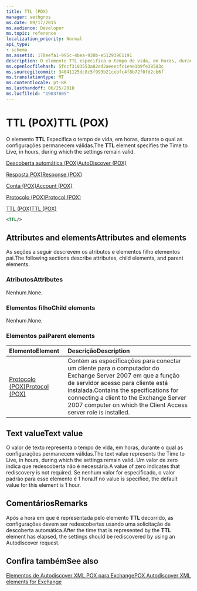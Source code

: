 ```yaml
---
title: TTL (POX)
manager: sethgros
ms.date: 09/17/2015
ms.audience: Developer
ms.topic: reference
localization_priority: Normal
api_type:
- schema
ms.assetid: 178eefa1-995c-4bea-930b-e51293961191
description: O elemento TTL especifica o tempo de vida, em horas, durante o qual as configurações permanecem válidas.
ms.openlocfilehash: 5fecf3103553a82ed2aeeecfc1e4e1b9fe38583c
ms.sourcegitcommit: 34041125dc8c5f993b21cebfc4f8b72f0fd2cb6f
ms.translationtype: MT
ms.contentlocale: pt-BR
ms.lasthandoff: 06/25/2018
ms.locfileid: "19837805"
---
```

# <a name="ttl-pox"></a><span data-ttu-id="8c126-103">TTL (POX)</span><span class="sxs-lookup"><span data-stu-id="8c126-103">TTL (POX)</span></span>

<span data-ttu-id="8c126-104">O elemento **TTL** Especifica o tempo de vida, em horas, durante o qual as configurações permanecem válidas.</span><span class="sxs-lookup"><span data-stu-id="8c126-104">The **TTL** element specifies the Time to Live, in hours, during which the settings remain valid.</span></span> 
  
[<span data-ttu-id="8c126-105">Descoberta automática (POX)</span><span class="sxs-lookup"><span data-stu-id="8c126-105">AutoDiscover (POX)</span></span>](autodiscover-pox.md)
  
[<span data-ttu-id="8c126-106">Resposta POX)</span><span class="sxs-lookup"><span data-stu-id="8c126-106">Response (POX)</span></span>](response-pox.md)
  
[<span data-ttu-id="8c126-107">Conta (POX)</span><span class="sxs-lookup"><span data-stu-id="8c126-107">Account (POX)</span></span>](account-pox.md)
  
[<span data-ttu-id="8c126-108">Protocolo (POX)</span><span class="sxs-lookup"><span data-stu-id="8c126-108">Protocol (POX)</span></span>](protocol-pox.md)
  
[<span data-ttu-id="8c126-109">TTL (POX)</span><span class="sxs-lookup"><span data-stu-id="8c126-109">TTL (POX)</span></span>](ttl-pox.md)
  
```xml
<TTL/>
```

## <a name="attributes-and-elements"></a><span data-ttu-id="8c126-110">Attributes and elements</span><span class="sxs-lookup"><span data-stu-id="8c126-110">Attributes and elements</span></span>

<span data-ttu-id="8c126-111">As seções a seguir descrevem os atributos e elementos filho elementos pai.</span><span class="sxs-lookup"><span data-stu-id="8c126-111">The following sections describe attributes, child elements, and parent elements.</span></span>
  
### <a name="attributes"></a><span data-ttu-id="8c126-112">Atributos</span><span class="sxs-lookup"><span data-stu-id="8c126-112">Attributes</span></span>

<span data-ttu-id="8c126-113">Nenhum.</span><span class="sxs-lookup"><span data-stu-id="8c126-113">None.</span></span>
  
### <a name="child-elements"></a><span data-ttu-id="8c126-114">Elementos filho</span><span class="sxs-lookup"><span data-stu-id="8c126-114">Child elements</span></span>

<span data-ttu-id="8c126-115">Nenhum.</span><span class="sxs-lookup"><span data-stu-id="8c126-115">None.</span></span>
  
### <a name="parent-elements"></a><span data-ttu-id="8c126-116">Elementos pai</span><span class="sxs-lookup"><span data-stu-id="8c126-116">Parent elements</span></span>

|<span data-ttu-id="8c126-117">**Elemento**</span><span class="sxs-lookup"><span data-stu-id="8c126-117">**Element**</span></span>|<span data-ttu-id="8c126-118">**Descrição**</span><span class="sxs-lookup"><span data-stu-id="8c126-118">**Description**</span></span>|
|:-----|:-----|
|[<span data-ttu-id="8c126-119">Protocolo (POX)</span><span class="sxs-lookup"><span data-stu-id="8c126-119">Protocol (POX)</span></span>](protocol-pox.md) <br/> |<span data-ttu-id="8c126-120">Contém as especificações para conectar um cliente para o computador do Exchange Server 2007 em que a função de servidor acesso para cliente está instalada.</span><span class="sxs-lookup"><span data-stu-id="8c126-120">Contains the specifications for connecting a client to the Exchange Server 2007 computer on which the Client Access server role is installed.</span></span>  <br/> |
   
## <a name="text-value"></a><span data-ttu-id="8c126-121">Text value</span><span class="sxs-lookup"><span data-stu-id="8c126-121">Text value</span></span>

<span data-ttu-id="8c126-122">O valor de texto representa o tempo de vida, em horas, durante o qual as configurações permanecem válidas.</span><span class="sxs-lookup"><span data-stu-id="8c126-122">The text value represents the Time to Live, in hours, during which the settings remain valid.</span></span> <span data-ttu-id="8c126-123">Um valor de zero indica que redescoberta não é necessária.</span><span class="sxs-lookup"><span data-stu-id="8c126-123">A value of zero indicates that rediscovery is not required.</span></span> <span data-ttu-id="8c126-124">Se nenhum valor for especificado, o valor padrão para esse elemento é 1 hora.</span><span class="sxs-lookup"><span data-stu-id="8c126-124">If no value is specified, the default value for this element is 1 hour.</span></span>
  
## <a name="remarks"></a><span data-ttu-id="8c126-125">Comentários</span><span class="sxs-lookup"><span data-stu-id="8c126-125">Remarks</span></span>

<span data-ttu-id="8c126-126">Após a hora em que é representada pelo elemento **TTL** decorrido, as configurações devem ser redescobertas usando uma solicitação de descoberta automática.</span><span class="sxs-lookup"><span data-stu-id="8c126-126">After the time that is represented by the **TTL** element has elapsed, the settings should be rediscovered by using an Autodiscover request.</span></span> 
  
## <a name="see-also"></a><span data-ttu-id="8c126-127">Confira também</span><span class="sxs-lookup"><span data-stu-id="8c126-127">See also</span></span>



[<span data-ttu-id="8c126-128">Elementos de Autodiscover XML POX para Exchange</span><span class="sxs-lookup"><span data-stu-id="8c126-128">POX Autodiscover XML elements for Exchange</span></span>](pox-autodiscover-xml-elements-for-exchange.md)

